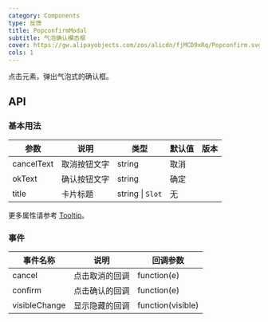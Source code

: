 ```yaml
---
category: Components
type: 反馈
title: PopconfirmModal
subtitle: 气泡确认模态框
cover: https://gw.alipayobjects.com/zos/alicdn/fjMCD9xRq/Popconfirm.svg
cols: 1
---
```


点击元素，弹出气泡式的确认框。

## API

### 基本用法

| 参数       | 说明                        | 类型      | 默认值  | 版本 |
| ---------- | --------------------------- |---------|------| --- |
| cancelText | 取消按钮文字                | string  | 取消   |     |
| okText     | 确认按钮文字                | string  | 确定   |     |
| title      | 卡片标题                | string \| `Slot` | 无   |      |

更多属性请参考 [Tooltip](/components/tooltip/#API)。
### 事件

| 事件名称      | 说明           | 回调参数          |
| ------------- | -------------- | ----------------- |
| cancel        | 点击取消的回调 | function(e)       |
| confirm       | 点击确认的回调 | function(e)       |
| visibleChange | 显示隐藏的回调 | function(visible) |